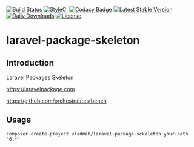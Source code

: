 [![Build Status](https://travis-ci.org/vladmeh/laravel-package-skeleton.svg?branch=main)](https://travis-ci.org/vladmeh/laravel-package-skeleton)
[![StyleCI](https://github.styleci.io/repos/307688256/shield?branch=main)](https://github.styleci.io/repos/307688256?branch=main)
[![Codacy Badge](https://app.codacy.com/project/badge/Grade/85a2fa711bb447a790fef4a2a4b26888)](https://www.codacy.com/gh/vladmeh/laravel-package-skeleton/dashboard?utm_source=github.com&amp;utm_medium=referral&amp;utm_content=vladmeh/laravel-package-skeleton&amp;utm_campaign=Badge_Grade)
[![Latest Stable Version](https://poser.pugx.org/vladmeh/laravel-package-skeleton/v)](//packagist.org/packages/vladmeh/laravel-package-skeleton) 
[![Daily Downloads](https://poser.pugx.org/vladmeh/laravel-package-skeleton/d/daily)](//packagist.org/packages/vladmeh/laravel-package-skeleton)
[![License](https://poser.pugx.org/vladmeh/laravel-package-skeleton/license)](//packagist.org/packages/vladmeh/laravel-package-skeleton)

# laravel-package-skeleton

## Introduction

Laravel Packages Skeleton

https://laravelpackage.com

https://github.com/orchestral/testbench

## Usage

```shell script
composer create-project vladmeh/laravel-package-sckeleton your-path "6.*"
```